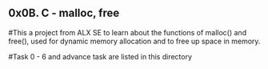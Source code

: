 ## 0x0B. C - malloc, free

#This a project from ALX SE to learn about the functions of malloc() and free(), used for dynamic memory allocation and to free up space in memory.

#Task 0 - 6 and advance task are listed in this directory 
